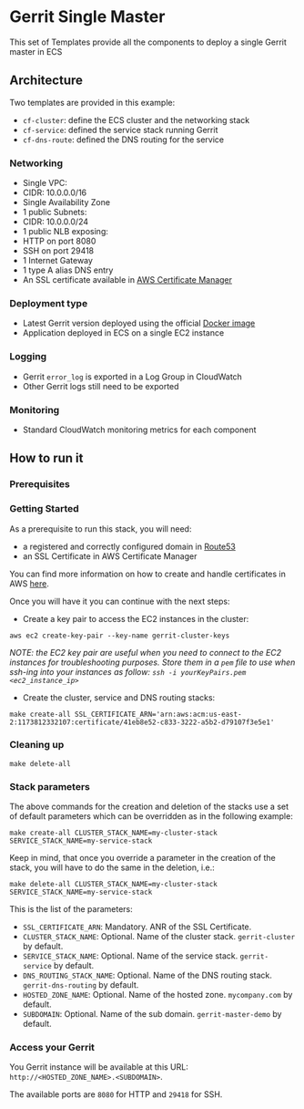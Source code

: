 # Gerrit Single Master

This set of Templates provide all the components to deploy a single Gerrit master
in ECS

## Architecture

Two templates are provided in this example:
* `cf-cluster`: define the ECS cluster and the networking stack
* `cf-service`: defined the service stack running Gerrit
* `cf-dns-route`: defined the DNS routing for the service

### Networking

* Single VPC:
 * CIDR: 10.0.0.0/16
* Single Availability Zone
* 1 public Subnets:
 * CIDR: 10.0.0.0/24
* 1 public NLB exposing:
 * HTTP on port 8080
 * SSH on port 29418
* 1 Internet Gateway
* 1 type A alias DNS entry
* An SSL certificate available in [AWS Certificate Manager](https://aws.amazon.com/certificate-manager/)

### Deployment type

* Latest Gerrit version deployed using the official [Docker image](https://hub.docker.com/r/gerritcodereview/gerrit)
* Application deployed in ECS on a single EC2 instance

### Logging

* Gerrit `error_log` is exported in a Log Group in CloudWatch
* Other Gerrit logs still need to be exported

### Monitoring

* Standard CloudWatch monitoring metrics for each component

## How to run it

### Prerequisites

### Getting Started

As a prerequisite to run this stack, you will need:
* a registered and correctly configured domain in [Route53](https://docs.aws.amazon.com/Route53/latest/DeveloperGuide/getting-started.html)
* an SSL Certificate in AWS Certificate Manager

You can find more information on how to create and handle certificates in AWS
[here](https://aws.amazon.com/certificate-manager/getting-started/).

Once you will have it you can continue with the next steps:

* Create a key pair to access the EC2 instances in the cluster:

```
aws ec2 create-key-pair --key-name gerrit-cluster-keys
```

*NOTE: the EC2 key pair are useful when you need to connect to the EC2 instances
for troubleshooting purposes. Store them in a `pem` file to use when ssh-ing into your
instances as follow: `ssh -i yourKeyPairs.pem <ec2_instance_ip>`*

* Create the cluster, service and DNS routing stacks:

```
make create-all SSL_CERTIFICATE_ARN='arn:aws:acm:us-east-2:1173812332107:certificate/41eb8e52-c833-3222-a5b2-d79107f3e5e1'
```

### Cleaning up

```
make delete-all
```

### Stack parameters

The above commands for the creation and deletion of the stacks use a set of default
parameters which can be overridden as in the following example:

```
make create-all CLUSTER_STACK_NAME=my-cluster-stack SERVICE_STACK_NAME=my-service-stack
```

Keep in mind, that once you override a parameter in the creation of the stack,
you will have to do the same in the deletion, i.e.:

```
make delete-all CLUSTER_STACK_NAME=my-cluster-stack SERVICE_STACK_NAME=my-service-stack
```

This is the list of the parameters:

* `SSL_CERTIFICATE_ARN`: Mandatory. ANR of the SSL Certificate.
* `CLUSTER_STACK_NAME`: Optional. Name of the cluster stack. `gerrit-cluster` by default.
* `SERVICE_STACK_NAME`: Optional. Name of the service stack. `gerrit-service` by default.
* `DNS_ROUTING_STACK_NAME`: Optional. Name of the DNS routing stack. `gerrit-dns-routing` by default.
* `HOSTED_ZONE_NAME`: Optional. Name of the hosted zone. `mycompany.com` by default.
* `SUBDOMAIN`: Optional. Name of the sub domain. `gerrit-master-demo` by default.

### Access your Gerrit

You Gerrit instance will be available at this URL: `http://<HOSTED_ZONE_NAME>.<SUBDOMAIN>`.

The available ports are `8080` for HTTP and `29418` for SSH.
